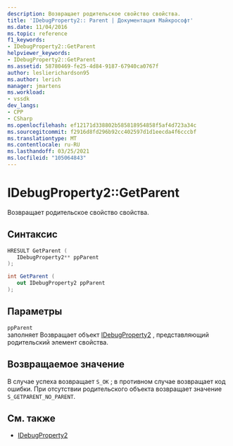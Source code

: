 ```yaml
---
description: Возвращает родительское свойство свойства.
title: 'IDebugProperty2:: Parent | Документация Майкрософт'
ms.date: 11/04/2016
ms.topic: reference
f1_keywords:
- IDebugProperty2::GetParent
helpviewer_keywords:
- IDebugProperty2::GetParent
ms.assetid: 58780469-fe25-4d84-9187-67940ca0767f
author: leslierichardson95
ms.author: lerich
manager: jmartens
ms.workload:
- vssdk
dev_langs:
- CPP
- CSharp
ms.openlocfilehash: ef12171d338802b585818954858f5af4d723a34c
ms.sourcegitcommit: f2916d8fd296b92cc402597d1d1eecda4f6cccbf
ms.translationtype: MT
ms.contentlocale: ru-RU
ms.lasthandoff: 03/25/2021
ms.locfileid: "105064843"
---
```

# <a name="idebugproperty2getparent"></a>IDebugProperty2::GetParent
Возвращает родительское свойство свойства.

## <a name="syntax"></a>Синтаксис

```cpp
HRESULT GetParent ( 
   IDebugProperty2** ppParent
);
```

```csharp
int GetParent ( 
   out IDebugProperty2 ppParent
);
```

## <a name="parameters"></a>Параметры
`ppParent`\
заполняет Возвращает объект [IDebugProperty2](../../../extensibility/debugger/reference/idebugproperty2.md) , представляющий родительский элемент свойства.

## <a name="return-value"></a>Возвращаемое значение
 В случае успеха возвращает `S_OK` ; в противном случае возвращает код ошибки. При отсутствии родительского объекта возвращает значение `S_GETPARENT_NO_PARENT`.

## <a name="see-also"></a>См. также
- [IDebugProperty2](../../../extensibility/debugger/reference/idebugproperty2.md)
